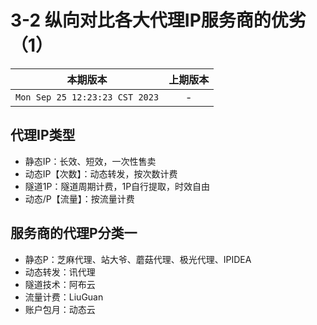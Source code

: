# 3-2 纵向对比各大代理IP服务商的优劣（1）

|本期版本|上期版本
|:---:|:---:
`Mon Sep 25 12:23:23 CST 2023` | -

## 代理IP类型

* 静态IP：长效、短效，一次性售卖
* 动态IP【次数】：动态转发，按次数计费
* 隧道1P：隧道周期计费，1P自行提取，时效自由
* 动态/P【流量】：按流量计费

## 服务商的代理P分类一

* 静态P：芝麻代理、站大爷、蘑菇代理、极光代理、IPIDEA
* 动态转发：讯代理
* 隧道技术：阿布云
* 流量计费：LiuGuan
* 账户包月：动态云